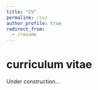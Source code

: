 ```yaml
---
title: "CV"
permalink: /cv/
author_profile: true
redirect_from:
  - /resume
---
```


# curriculum vitae
Under construction...



